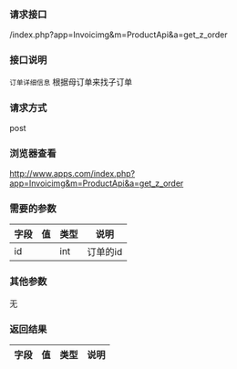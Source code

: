 ### **请求接口**
/index.php?app=Invoicimg&m=ProductApi&a=get_z_order

### **接口说明**
`订单详细信息`
根据母订单来找子订单

### **请求方式**
post

### **浏览器查看**
http://www.apps.com/index.php?app=Invoicimg&m=ProductApi&a=get_z_order

### **需要的参数** 
|字段       |值             |类型    |说明           |
| --------- |--------      |--------|--------       |
|id      |              |int    | 订单的id  |
### **其他参数**
无

### **返回结果**
|字段       |值             |类型    |说明           |
| --------- |--------      |--------|--------       |